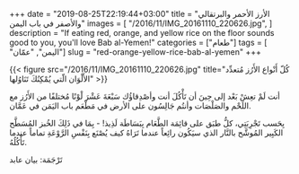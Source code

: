 +++
date = "2019-08-25T22:19:44+03:00"
title = "الأرز الأحمر والبرتقالي والأصفر في باب اليمن"
images = [
  "/2016/11/IMG_20161110_220626.jpg",
]
description = "If eating red, orange, and yellow rice on the floor sounds good to you, you'll love Bab al-Yemen!"
categories = ["طعام"]
tags = [ "اليمن", "عمّان"]
slug = "red-orange-yellow-rice-bab-al-yemen"
+++

{{< figure src="/2016/11/IMG_20161110_220626.jpg" title="كُلّ أَنْواع الأَرُز مُتعدِّد الأَلْوَان الّتي يُمْكِنُكَ تَنَاوُلها" >}}

أنت لَمْ تعِشْ بَعْد إلى حِينَ أن تَأْكُلَ أنت وأصْدِقاؤُك سَبْعَةَ عَشْرَ لْوْنًا مُختلفًا من الأَرُز مع اللَحْم والصَلْصَات وأنتُم جَالِسُون على الأرض في مَطْعَم باب اليَمَن في عَمَّان.

 بِحَسب تَجْرِبَتِي، كلُّ طبَق على قائِمَة الطَّعَام بِبَسَاطَة لَذِيذ! - بِمَا في ذَلِكَ الخُبز المُسَطَّح الكَبِير المُوشَّح بالنَّار الذي سيَكُون رائِعاً عندما تَرَاهُ كيف يُصْنَع بِنَفْسِ الرَّوْعَةِ تماماً عندما تَأْكُلُهُ.

<!--more-->

تَرْجَمَة: بيان عابد
